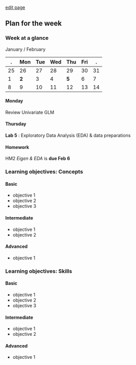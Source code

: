 [edit page](https://github.com/andkov/psy533/edit/gh-pages/5.md)


## Plan for the week 

### Week at a glance

January / February 

  . | Mon  | Tue  | Wed  | Thu  | Fri  | .     
----|------|------|------|------|------|----
25  | 26   | 27   | 28   | 29   | 30   | 31 
1   |**2** | 3    | 4    |**5** | 6    | 7    
8   | 9    | 10   | 11   | 12   | 13   | 14   

#### Monday
Review Univariate GLM  

#### Thursday 

**Lab 5** : Exploratory Data Analysis (EDA) & data preparations  

#### Homework 
HM2 *Eigen & EDA* is **due Feb 6**   


### Learning objectives: Concepts


#### Basic
- objective 1  
- objective 2  
- objective 3  

#### Intermediate  
- objective 1  
- objective 2  

#### Advanced 
- objective 1     


### Learning objectives: Skills 


#### Basic
- objective 1  
- objective 2  
- objective 3  

#### Intermediate  
- objective 1  
- objective 2  

#### Advanced 
- objective 1 

